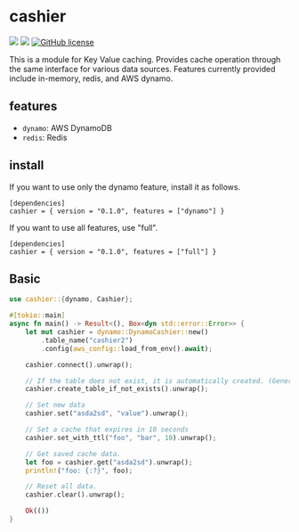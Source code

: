 # cashier

![](https://img.shields.io/badge/language-Rust-red) ![](https://img.shields.io/badge/version-0.1.1-brightgreen) [![GitHub license](https://img.shields.io/badge/license-MIT-blue.svg)](https://github.com/myyrakle/rupring/blob/master/LICENSE)

This is a module for Key Value caching. Provides cache operation through the same interface for various data sources.
Features currently provided include in-memory, redis, and AWS dynamo.

## features

- `dynamo`: AWS DynamoDB
- `redis`: Redis

## install

If you want to use only the dynamo feature, install it as follows.

```
[dependencies]
cashier = { version = "0.1.0", features = ["dynamo"] }
```

If you want to use all features, use "full".

```
[dependencies]
cashier = { version = "0.1.0", features = ["full"] }
```

## Basic

```rust
use cashier::{dynamo, Cashier};

#[tokio::main]
async fn main() -> Result<(), Box<dyn std::error::Error>> {
    let mut cashier = dynamo::DynamoCashier::new()
        .table_name("cashier2")
        .config(aws_config::load_from_env().await);

    cashier.connect().unwrap();

    // If the table does not exist, it is automatically created. (Generated in on-demand mode.)
    cashier.create_table_if_not_exists().unwrap();

    // Set new data
    cashier.set("asda2sd", "value").unwrap();

    // Set a cache that expires in 10 seconds
    cashier.set_with_ttl("foo", "bar", 10).unwrap();

    // Get saved cache data.
    let foo = cashier.get("asda2sd").unwrap();
    println!("foo: {:?}", foo);

    // Reset all data.
    cashier.clear().unwrap();

    Ok(())
}

```
